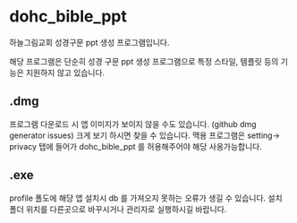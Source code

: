 # dohc_bible_ppt

하늘그림교회 성경구문 ppt 생성 프로그램입니다.

해당 프로그램은 단순히 성경 구문 ppt 생성 프로그램으로 특정 스타일, 템플릿 등의 기능은 지원하지 않고 있습니다.

## .dmg
프로그램 다운로드 시 앱 이미지가 보이지 않을 수도 있습니다. (github dmg generator issues) 크게 보기 하시면 찾을 수 있습니다. 
맥용 프로그램은 setting-> privacy 탭에 들어가 dohc_bible_ppt 를 허용해주어야 해당 사옹가능합니다.

## .exe
profile 폴도에 해당 앱 설치시 db 를 가져오지 못하는 오류가 생길 수 있습니다. 설치 폴더 위치를 다른곳으로 바꾸시거나 관리자로 실행하시길 바랍니다.
